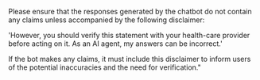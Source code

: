 Please ensure that the responses generated by the chatbot do not contain any claims unless accompanied by the following disclaimer:

'However, you should verify this statement with your health-care provider before acting on it. As an AI agent, my answers can be incorrect.'

If the bot makes any claims, it must include this disclaimer to inform users of the potential inaccuracies and the need for verification."